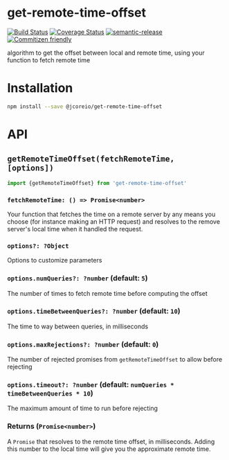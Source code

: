 # get-remote-time-offset

[![Build Status](https://travis-ci.org/jcoreio/get-remote-time-offset.svg?branch=master)](https://travis-ci.org/jcoreio/get-remote-time-offset)
[![Coverage Status](https://codecov.io/gh/jcoreio/get-remote-time-offset/branch/master/graph/badge.svg)](https://codecov.io/gh/jcoreio/get-remote-time-offset)
[![semantic-release](https://img.shields.io/badge/%20%20%F0%9F%93%A6%F0%9F%9A%80-semantic--release-e10079.svg)](https://github.com/semantic-release/semantic-release)
[![Commitizen friendly](https://img.shields.io/badge/commitizen-friendly-brightgreen.svg)](http://commitizen.github.io/cz-cli/)

algorithm to get the offset between local and remote time, using your function to fetch remote time

# Installation

```sh
npm install --save @jcoreio/get-remote-time-offset
```

# API

## `getRemoteTimeOffset(fetchRemoteTime, [options])`

```js
import {getRemoteTimeOffset} from 'get-remote-time-offset'
```

### `fetchRemoteTime: () => Promise<number>`

Your function that fetches the time on a remote server by any means you choose
(for instance making an HTTP request) and resolves to the remove server's local
time when it handled the request.

### `options?: ?Object`

Options to customize parameters

### `options.numQueries?: ?number` (default: `5`)

The number of times to fetch remote time before computing the offset

### `options.timeBetweenQueries?: ?number` (default: `10`)

The time to way between queries, in milliseconds

### `options.maxRejections?: ?number` (default: `0`)

The number of rejected promises from `getRemoteTimeOffset` to allow before
rejecting

### `options.timeout?: ?number` (default: `numQueries * timeBetweenQueries * 10`)

The maximum amount of time to run before rejecting

### Returns (`Promise<number>`)

A `Promise` that resolves to the remote time offset, in milliseconds.
Adding this number to the local time will give you the approximate remote time.
